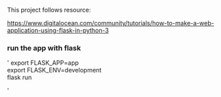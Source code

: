 This project follows resource:

https://www.digitalocean.com/community/tutorials/how-to-make-a-web-application-using-flask-in-python-3

### run the app with flask

'
 export FLASK_APP=app \
 export FLASK_ENV=development\
 flask run

'